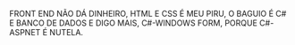 FRONT END NÃO DÁ DINHEIRO, HTML E CSS É MEU PIRU, O BAGUIO É C# E BANCO DE DADOS E DIGO MAIS, C#-WINDOWS FORM, PORQUE C#-ASPNET É NUTELA.

<!---
MiguelAndersonCunha/MiguelAndersonCunha is a ✨ special ✨ repository because its `README.md` (this file) appears on your GitHub profile.
You can click the Preview link to take a look at your changes.
--->

